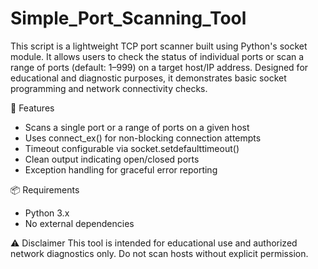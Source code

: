 # Simple_Port_Scanning_Tool
This script is a lightweight TCP port scanner built using Python's socket module. It allows users to check the status of individual ports or scan a range of ports (default: 1–999) on a target host/IP address. Designed for educational and diagnostic purposes, it demonstrates basic socket programming and network connectivity checks.

🚀 Features
- Scans a single port or a range of ports on a given host
- Uses connect_ex() for non-blocking connection attempts
- Timeout configurable via socket.setdefaulttimeout()
- Clean output indicating open/closed ports
- Exception handling for graceful error reporting

📦 Requirements
- Python 3.x
- No external dependencies

⚠️ Disclaimer
This tool is intended for educational use and authorized network diagnostics only. Do not scan hosts without explicit permission.

